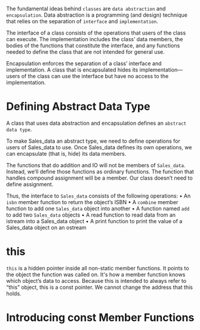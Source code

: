 The fundamental ideas behind `classes` are `data abstraction` and `encapsulation`. Data abstraction is a programming (and design) technique that relies on the separation of `interface` and `implementation`.

The interface of a class consists of the operations that users of the class can execute. The implementation includes the class’ data members, the bodies of the functions that constitute the interface, and any functions needed to define the class that are not intended for general use.

Encapsulation enforces the separation of a class’ interface and implementation. A class that is encapsulated hides its implementation—users of the class can use the interface but have no access to the implementation.

# Defining Abstract Data Type

A class that uses data abstraction and encapsulation defines an `abstract data type`.

To make Sales_data an abstract type, we need to define operations for users
of Sales_data to use. Once Sales_data defines its own operations, we can
encapsulate (that is, hide) its data members.

The functions that do addition and IO will not be members of `Sales_data`. Instead, we’ll define those functions as ordinary functions. The
function that handles compound assignment will be a member. Our class doesn’t need to define assignment.

Thus, the interface to `Sales_data` consists of the following operations:
• An `isbn` member function to return the object’s ISBN
• A `combine` member function to add one `Sales_data` object into another
• A function named `add` to add two `Sales_data` objects
• A read function to read data from an istream into a Sales_data object
• A print function to print the value of a Sales_data object on an ostream

# this

`this` is a hidden pointer inside all non-static member functions.
It points to the object the function was called on.
It's how a member function knows which object’s data to access.
Because this is intended to always refer to “this” object, this is a const
pointer. We cannot change the address that this holds.

# Introducing const Member Functions


